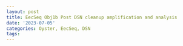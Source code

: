 ```yaml
---
layout: post
title: EecSeq Obj1b Post DSN cleanup amplification and analysis
date: '2023-07-05'
categories: Oyster, EecSeq, DSN
tags: 
---
```

